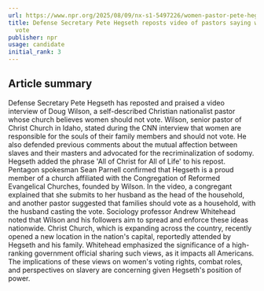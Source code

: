 ```yaml
---
url: https://www.npr.org/2025/08/09/nx-s1-5497226/women-pastor-pete-hegseth-vote
title: Defense Secretary Pete Hegseth reposts video of pastors saying women shouldn't
  vote
publisher: npr
usage: candidate
initial_rank: 3
---
```

## Article summary
Defense Secretary Pete Hegseth has reposted and praised a video interview of Doug Wilson, a self-described Christian nationalist pastor whose church believes women should not vote. Wilson, senior pastor of Christ Church in Idaho, stated during the CNN interview that women are responsible for the souls of their family members and should not vote. He also defended previous comments about the mutual affection between slaves and their masters and advocated for the recriminalization of sodomy. Hegseth added the phrase 'All of Christ for All of Life' to his repost. Pentagon spokesman Sean Parnell confirmed that Hegseth is a proud member of a church affiliated with the Congregation of Reformed Evangelical Churches, founded by Wilson. In the video, a congregant explained that she submits to her husband as the head of the household, and another pastor suggested that families should vote as a household, with the husband casting the vote. Sociology professor Andrew Whitehead noted that Wilson and his followers aim to spread and enforce these ideas nationwide. Christ Church, which is expanding across the country, recently opened a new location in the nation's capital, reportedly attended by Hegseth and his family. Whitehead emphasized the significance of a high-ranking government official sharing such views, as it impacts all Americans. The implications of these views on women's voting rights, combat roles, and perspectives on slavery are concerning given Hegseth's position of power.
